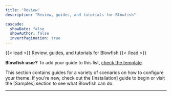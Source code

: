 ```yaml
---
title: "Review"
description: "Review, guides, and tutorials for Blowfish"

cascade:
  showDate: false
  showAuthor: false
  invertPagination: true
---
```


{{< lead >}}
Review, guides, and tutorials for Blowfish
{{< /lead >}}

**Blowfish user?** To add your guide to this list, [check the template](/guides/template/).

This section contains guides for a variety of scenarios on how to configure your theme. If you're new, check out the [Installation] guide to begin or visit the [Samples]  section to see what Blowfish can do.

---
